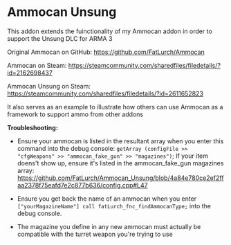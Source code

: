 # Ammocan Unsung
 This addon extends the fuinctionality of my Ammocan addon in order to support the Unsung DLC for ARMA 3
 
 Original Ammocan on GitHub: https://github.com/FatLurch/Ammocan
 
 Ammocan on Steam: https://steamcommunity.com/sharedfiles/filedetails/?id=2162698437
 
 Ammocan Unsung on Steam: https://steamcommunity.com/sharedfiles/filedetails/?id=2611652823
 
 It also serves as an example to illustrate how others can use Ammocan as a framework to support ammo from other addons


**Troubleshooting:**

- Ensure your ammocan is listed in the resultant array when you enter this command into the debug console: `getArray (configFile >> "cfgWeapons" >> "ammocan_fake_gun" >> "magazines")`; 
If your item doens't show up, ensure it's listed in the ammocan_fake_gun magazines array: https://github.com/FatLurch/Ammocan_Unsung/blob/4a84e780ce2ef2ffaa2378f75eafd7e2c877b636/config.cpp#L47

- Ensure you get back the name of an ammocan when you enter `["yourMagazineName"] call fatLurch_fnc_findAmmocanType;` into the debug console. 

- The magazine you define in any new ammocan must actually be compatible with the turret weapon you're trying to use 
